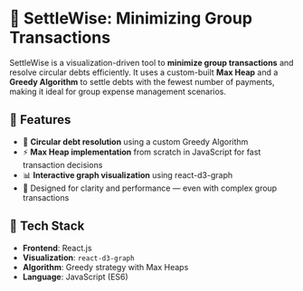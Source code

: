 # 💸 SettleWise: Minimizing Group Transactions

SettleWise is a visualization-driven tool to **minimize group transactions** and resolve circular debts efficiently. It uses a custom-built **Max Heap** and a **Greedy Algorithm** to settle debts with the fewest number of payments, making it ideal for group expense management scenarios.

## 🚀 Features

- 🔄 **Circular debt resolution** using a custom Greedy Algorithm
- ⚡️ **Max Heap implementation** from scratch in JavaScript for fast transaction decisions
- 📊 **Interactive graph visualization** using react-d3-graph
- 🎯 Designed for clarity and performance — even with complex group transactions

## 🧠 Tech Stack

- **Frontend**: React.js
- **Visualization**: `react-d3-graph`
- **Algorithm**: Greedy strategy with Max Heaps
- **Language**: JavaScript (ES6)

